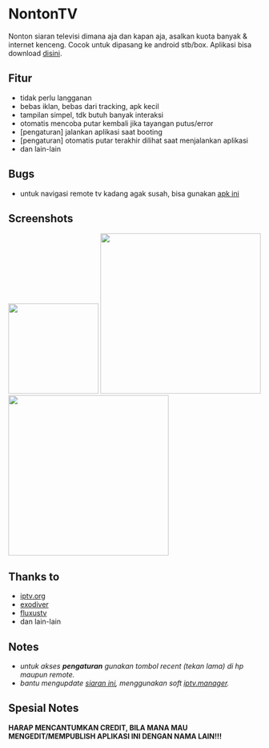 # NontonTV

Nonton siaran televisi dimana aja dan kapan aja, asalkan kuota banyak & internet kenceng. Cocok untuk dipasang ke android stb/box. Aplikasi bisa download [disini](https://github.com/hariimurti/NontonTV/releases).


## Fitur
- tidak perlu langganan
- bebas iklan, bebas dari tracking, apk kecil
- tampilan simpel, tdk butuh banyak interaksi
- otomatis mencoba putar kembali jika tayangan putus/error
- [pengaturan] jalankan aplikasi saat booting
- [pengaturan] otomatis putar terakhir dilihat saat menjalankan aplikasi
- dan lain-lain


## Bugs
- untuk navigasi remote tv kadang agak susah, bisa gunakan [apk ini](https://play.google.com/store/apps/details?id=io.appground.blek&hl=en&gl=US)


## Screenshots
[<img src="./screenshot/20200412-115720.jpg" height=180>](./screenshot/20200412-115720.jpg)
[<img src="./screenshot/20200412-115727.jpg" width=320>](./screenshot/20200412-115727.jpg)
[<img src="./screenshot/20200412-115735.jpg" width=320>](./screenshot/20200412-115735.jpg)


## Thanks to
- [iptv.org](https://github.com/iptv-org/iptv)
- [exodiver](https://github.com/exodiver/IPTV)
- [fluxustv](https://fluxustv.blogspot.com/)
- dan lain-lain


## Notes
- *untuk akses **pengaturan** gunakan tombol recent (tekan lama) di hp maupun remote.*
- *bantu mengupdate [siaran ini](https://github.com/hariimurti/NontonTV/blob/master/json/playlist.json), menggunakan soft [iptv.manager](https://github.com/hariimurti/NontonTV/releases/download/v1.4/IPTV.Manager_v2021.5.14.2327.zip).*


## Spesial Notes
**HARAP MENCANTUMKAN CREDIT, BILA MANA MAU MENGEDIT/MEMPUBLISH APLIKASI INI DENGAN NAMA LAIN!!!**
